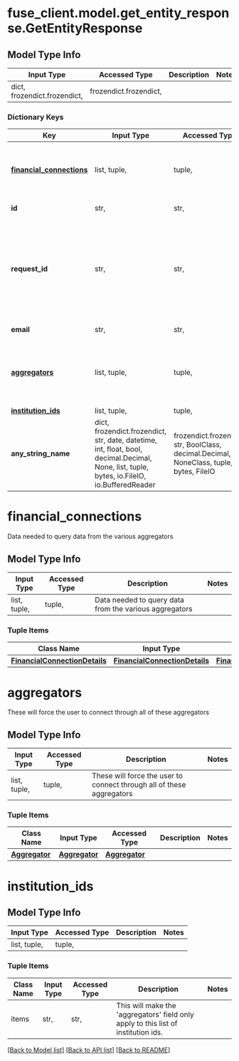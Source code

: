 # fuse_client.model.get_entity_response.GetEntityResponse

## Model Type Info
Input Type | Accessed Type | Description | Notes
------------ | ------------- | ------------- | -------------
dict, frozendict.frozendict,  | frozendict.frozendict,  |  | 

### Dictionary Keys
Key | Input Type | Accessed Type | Description | Notes
------------ | ------------- | ------------- | ------------- | -------------
**[financial_connections](#financial_connections)** | list, tuple,  | tuple,  | Data needed to query data from the various aggregators | 
**id** | str,  | str,  | Id of the entity | 
**request_id** | str,  | str,  | An identifier that is exclusive to the request and can serve as a means for investigating and resolving issues. | 
**email** | str,  | str,  | Email of the entity | [optional] 
**[aggregators](#aggregators)** | list, tuple,  | tuple,  | These will force the user to connect through all of these aggregators | [optional] 
**[institution_ids](#institution_ids)** | list, tuple,  | tuple,  |  | [optional] 
**any_string_name** | dict, frozendict.frozendict, str, date, datetime, int, float, bool, decimal.Decimal, None, list, tuple, bytes, io.FileIO, io.BufferedReader | frozendict.frozendict, str, BoolClass, decimal.Decimal, NoneClass, tuple, bytes, FileIO | any string name can be used but the value must be the correct type | [optional]

# financial_connections

Data needed to query data from the various aggregators

## Model Type Info
Input Type | Accessed Type | Description | Notes
------------ | ------------- | ------------- | -------------
list, tuple,  | tuple,  | Data needed to query data from the various aggregators | 

### Tuple Items
Class Name | Input Type | Accessed Type | Description | Notes
------------- | ------------- | ------------- | ------------- | -------------
[**FinancialConnectionDetails**](FinancialConnectionDetails.md) | [**FinancialConnectionDetails**](FinancialConnectionDetails.md) | [**FinancialConnectionDetails**](FinancialConnectionDetails.md) |  | 

# aggregators

These will force the user to connect through all of these aggregators

## Model Type Info
Input Type | Accessed Type | Description | Notes
------------ | ------------- | ------------- | -------------
list, tuple,  | tuple,  | These will force the user to connect through all of these aggregators | 

### Tuple Items
Class Name | Input Type | Accessed Type | Description | Notes
------------- | ------------- | ------------- | ------------- | -------------
[**Aggregator**](Aggregator.md) | [**Aggregator**](Aggregator.md) | [**Aggregator**](Aggregator.md) |  | 

# institution_ids

## Model Type Info
Input Type | Accessed Type | Description | Notes
------------ | ------------- | ------------- | -------------
list, tuple,  | tuple,  |  | 

### Tuple Items
Class Name | Input Type | Accessed Type | Description | Notes
------------- | ------------- | ------------- | ------------- | -------------
items | str,  | str,  | This will make the &#x27;aggregators&#x27; field only apply to this list of institution ids. | 

[[Back to Model list]](../../README.md#documentation-for-models) [[Back to API list]](../../README.md#documentation-for-api-endpoints) [[Back to README]](../../README.md)

